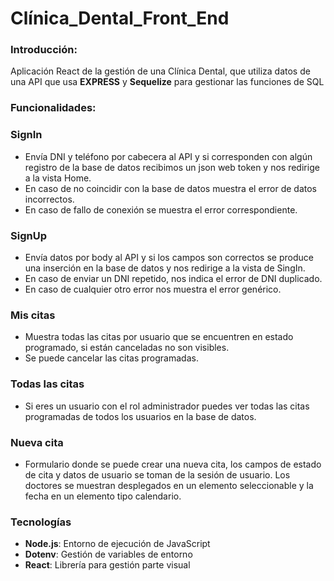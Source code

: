 # Clínica_Dental_Front_End

### Introducción:
Aplicación React de la gestión de una Clínica Dental, que utiliza datos de una API que usa **EXPRESS** y **Sequelize** para gestionar las funciones de SQL

### Funcionalidades:

### SignIn

- Envía DNI y teléfono por cabecera al API y si corresponden con algún registro de la base de datos recibimos un json web token y nos redirige a la vista Home.
- En caso de no coincidir con la base de datos muestra el error de datos incorrectos.
- En caso de fallo de conexión se muestra el error correspondiente.

### SignUp

- Envía datos por body al API y si los campos son correctos se produce una inserción en la base de datos y nos redirige a la vista de SingIn.
- En caso de enviar un DNI repetido, nos indica el error de DNI duplicado.
- En caso de cualquier otro error nos muestra el error genérico.

### Mis citas

- Muestra todas las citas por usuario que se encuentren en estado programado, si están canceladas no son visibles.
- Se puede cancelar las citas programadas.

### Todas las citas

- Si eres un usuario con el rol administrador puedes ver todas las citas programadas de todos los usuarios en la base de datos.

### Nueva cita

- Formulario donde se puede crear una nueva cita, los campos de estado de cita y datos de usuario se toman de la sesión de usuario. Los doctores se muestran desplegados en un elemento seleccionable y la fecha en un elemento tipo calendario.

### Tecnologías

- **Node.js**: Entorno de ejecución de JavaScript
- **Dotenv**: Gestión de variables de entorno
- **React**: Librería para gestión parte visual
